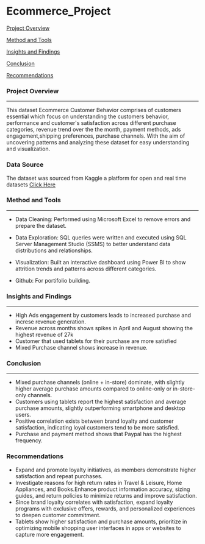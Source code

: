 # Ecommerce_Project

[Project Overview](#prject-overview)

[Method and Tools](#method-and-tools)

[Insights and Findings](#insights-and-findings)

[Conclusion](#conclusion)

[Recommendations](#recommendations)



### Project Overview
---
This dataset Ecommerce Customer Behavior comprises of customers essential which focus on understanding the customers behavior, performance and customer's satisfaction across different  purchase categories, revenue trend over the the month, payment methods, ads engagement,shipping preferences, purchase channels. 
With the aim of uncovering patterns and analyzing these dataset for easy understanding and visualization.

### Data Source
The dataset was sourced from Kaggle a platform for open and real time datasets [Click Here](https://www.kaggle.com/)

### Method and Tools
---
-  Data Cleaning: Performed using Microsoft Excel to remove errors and prepare the dataset.

- Data Exploration: SQL queries were written and executed using SQL Server Management Studio (SSMS) to better understand data distributions and relationships.

- Visualization: Built an interactive dashboard using Power BI to show attrition trends and patterns across different categories.

- Github: For portifolio building.

### Insights and Findings
---
- High Ads engagement by customers leads to increased purchase and increse revenue generation.
- Revenue across months shows spikes in April and August showing the highest revenue of 27k
- Customer that used tablets for their purchase are more satisfied
- Mixed Purchase channel shows increase in revenue.

### Conclusion
---
- Mixed purchase channels (online + in-store) dominate, with slightly higher average purchase amounts compared to online-only or in-store-only channels.
- Customers using tablets report the highest satisfaction and average purchase amounts, slightly outperforming smartphone and desktop users.
- Positive correlation exists between brand loyalty and customer satisfaction, indicating loyal customers tend to be more satisfied.
- Purchase and payment method shows that Paypal has the highest  frequency.

### Recommendations
- Expand and promote loyalty initiatives, as members demonstrate higher satisfaction and repeat purchases.
- Investigate reasons for high return rates in Travel & Leisure, Home Appliances, and Books.Enhance product information accuracy, sizing guides, and return policies to minimize returns and improve satisfaction.
- Since brand loyalty correlates with satisfaction, expand loyalty programs with exclusive offers, rewards, and personalized experiences to deepen customer commitment.
- Tablets show higher satisfaction and purchase amounts, prioritize in optimizing mobile shopping user interfaces in apps or websites to capture more engagement.


